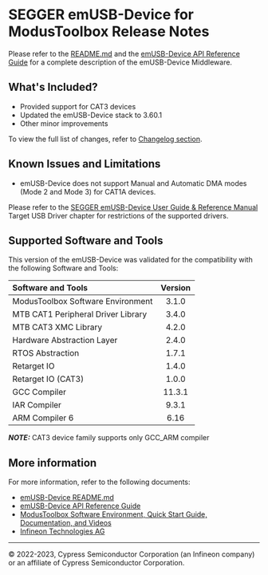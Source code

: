 # SEGGER emUSB-Device for ModusToolbox Release Notes

Please refer to the [README.md](./README.md) and the [emUSB-Device API Reference Guide](https://infineon.github.io/emusb-device/html/index.html) for a complete description of the emUSB-Device Middleware.

## What's Included?

* Provided support for CAT3 devices
* Updated the emUSB-Device stack to 3.60.1
* Other minor improvements

To view the full list of changes, refer to [Changelog section](https://infineon.github.io/emusb-device/html/index.html#section_emusb_device_changelog).

## Known Issues and Limitations

* emUSB-Device does not support Manual and Automatic DMA modes (Mode 2 and Mode 3) for CAT1A devices.

Please refer to the [SEGGER emUSB-Device User Guide & Reference Manual](./docs/UM09001_emUSBD.pdf) Target USB Driver chapter for restrictions of the supported drivers.

## Supported Software and Tools

This version of the emUSB-Device was validated for the compatibility with the following Software and Tools:

| Software and Tools                                      | Version |
| :---                                                    | :----:  |
| ModusToolbox Software Environment                       | 3.1.0   |
| MTB CAT1 Peripheral Driver Library                      | 3.4.0   |
| MTB CAT3 XMC Library                                    | 4.2.0   |
| Hardware Abstraction Layer                              | 2.4.0   |
| RTOS Abstraction                                        | 1.7.1   |
| Retarget IO                                             | 1.4.0   |
| Retarget IO (CAT3)                                      | 1.0.0   |
| GCC Compiler                                            | 11.3.1  |
| IAR Compiler                                            | 9.3.1   |
| ARM Compiler 6                                          | 6.16    |

**_NOTE:_** CAT3 device family supports only GCC_ARM compiler

## More information

For more information, refer to the following documents:

* [emUSB-Device README.md](./README.md)
* [emUSB-Device API Reference Guide](https://infineon.github.io/emusb-device/html/index.html)
* [ModusToolbox Software Environment, Quick Start Guide, Documentation, and Videos](https://www.infineon.com/cms/en/design-support/tools/sdk/modustoolbox-software/)
* [Infineon Technologies AG](https://www.infineon.com)

---
© 2022-2023, Cypress Semiconductor Corporation (an Infineon company) or an affiliate of Cypress Semiconductor Corporation.
